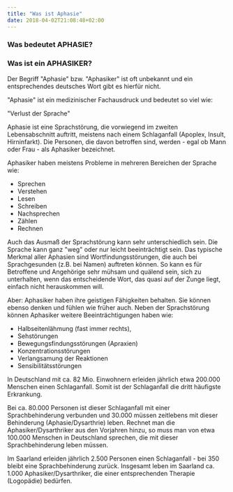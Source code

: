 ```yaml
---
title: "Was ist Aphasie"
date: 2018-04-02T21:08:48+02:00
---
```

### Was bedeutet APHASIE?
### Was ist ein APHASIKER?

Der Begriff "Aphasie" bzw. "Aphasiker" ist oft unbekannt und ein entsprechendes deutsches Wort gibt es hierfür nicht.

"Aphasie" ist ein medizinischer Fachausdruck und bedeutet so viel wie:

"Verlust der Sprache"

Aphasie ist eine Sprachstörung, die vorwiegend im zweiten Lebensabschnitt auftritt, meistens nach einem Schlaganfall (Apoplex, Insult, Hirninfarkt). Die Personen, die davon betroffen sind, werden - egal ob Mann oder Frau - als Aphasiker bezeichnet.

Aphasiker haben meistens Probleme in mehreren Bereichen der Sprache wie:

* Sprechen
* Verstehen
* Lesen
* Schreiben
* Nachsprechen
* Zählen
* Rechnen

Auch das Ausmaß der Sprachstörung kann sehr unterschiedlich sein. Die Sprache kann ganz "weg" oder nur leicht beeinträchtigt sein. Das typische Merkmal aller Aphasien sind Wortfindungsstörungen, die auch bei Sprachgesunden (z.B. bei Namen) auftreten können. So kann es für Betroffene und Angehörige sehr mühsam und quälend sein, sich zu unterhalten, wenn das entscheidende Wort, das quasi auf der Zunge liegt, einfach nicht herauskommen will.

Aber: Aphasiker haben ihre geistigen Fähigkeiten behalten. Sie können ebenso denken und fühlen wie früher auch. Neben der Sprachstörung können Aphasiker weitere Beeinträchtigungen haben wie:

* Halbseitenlähmung (fast immer rechts),
* Sehstörungen
* Bewegungsfindungsstörungen (Apraxien)
* Konzentrationsstörungen
* Verlangsamung der Reaktionen
* Sensibilitätsstörungen

In Deutschland mit ca. 82 Mio. Einwohnern erleiden jährlich etwa 200.000 Menschen einen Schlaganfall. Somit ist der Schlaganfall die dritt häufigste Erkrankung.


Bei ca. 80.000 Personen ist dieser Schlaganfall mit einer Sprachbehinderung verbunden und 30.000 müssen zeitlebens mit dieser Behinderung (Aphasie/Dysarthrie) leben. Rechnet man die Aphasiker/Dysarthriker aus den Vorjahren hinzu, so muss man von etwa 100.000 Menschen in Deutschland sprechen, die mit dieser Sprachbehinderung leben müssen.


Im Saarland erleiden jährlich 2.500 Personen einen Schlaganfall - bei 350 bleibt eine Sprachbehinderung zurück. Insgesamt leben im Saarland ca. 1.000 Aphasiker/Dysarthriker, die einer entsprechenden Therapie (Logopädie) bedürfen.
